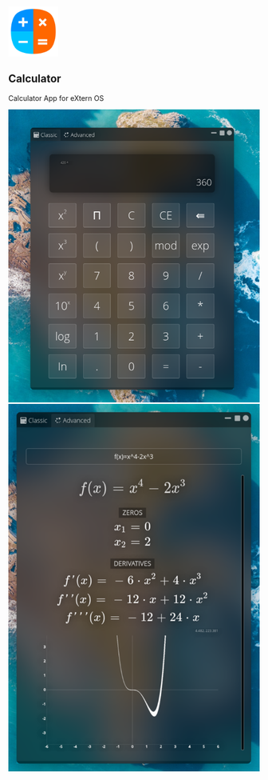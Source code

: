 
<img src="extern.calculator.app/icon.svg " width="100" height="100" style="inline-block"> <h2 style="inline-block"> Calculator </h2>
Calculator App for eXtern OS

![Calculator Classic View Image](extern.calculator.app/Classic-vew.png) ![Calculator Advanced View Image](extern.calculator.app/Advanced-view-sample.png)
